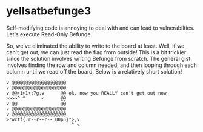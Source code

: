 # yellsatbefunge3

Self-modifying code is annoying to deal with and can lead to vulnerabilties. Let's execute Read-Only Befunge.

So, we've eliminated the ability to write to the board at least. Well, if we
can't get out, we can just read the flag from outside! This is a bit trickier
since the solution involves writing Befunge from scratch. The general gist
involves finding the row and column needed, and then looping through each column
until we read off the board. Below is a relatively short solution!

```
v @@@@@@@@@@@@@@@@@@@@
v @@@@@@@@@@@@@@@@@@@@
v @@>1>1+:7g,v      @@ ok, now you REALLY can't get out now
>>>>^ ^      <      @@
v @@                @@
v @@@@@@@@@@@@@@@@@@@@
v @@@@@@@@@@@@@@@@@@@@
>"wctf{.r--r--r--_00p5}">,v
                        ^ <
```

